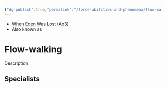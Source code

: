 ```yaml
---
{"dg-publish":true,"permalink":"/force-abilities-and-phenomena/flow-walking/","tags":["light dark universal","offense defense utility","control sense alter","forcepower"]}
---
```


- [When Eden Was Lost (Ao3)](https://archiveofourown.org/works/19334440/chapters/45992584)
- Also known as 
# Flow-walking
Description

**Specialists**
- 